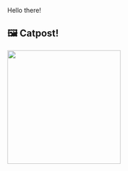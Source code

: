 Hello there!



## 🖼️ Catpost!

<sub>
    <img src="https://cdn2.thecatapi.com/images/MTc0ODI1MA.jpg" height="256">
</sub>

